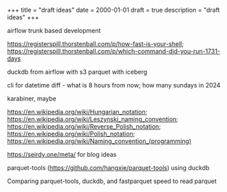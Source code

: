 +++
title = "draft ideas"
date = 2000-01-01
draft = true
description = "draft ideas"
+++

airflow trunk based development

https://registerspill.thorstenball.com/p/how-fast-is-your-shell; https://registerspill.thorstenball.com/p/which-command-did-you-run-1731-days

duckdb from airflow with s3 parquet with iceberg

cli for datetime diff - what is 8 hours from now; how many sundays in 2024

karabiner, maybe

https://en.wikipedia.org/wiki/Hungarian_notation; https://en.wikipedia.org/wiki/Leszynski_naming_convention; https://en.wikipedia.org/wiki/Reverse_Polish_notation; https://en.wikipedia.org/wiki/Polish_notation; https://en.wikipedia.org/wiki/Naming_convention_(programming)

https://seirdy.one/meta/ for blog ideas

parquet-tools (https://github.com/hangxie/parquet-tools) using duckdb

Comparing parquet-tools, duckdb, and fastparquet speed to read parquet
